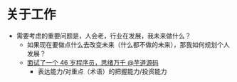 # 关于工作

* 需要考虑的重要问题是，人会老，行业在发展，我未来做什么？
  * 如果现在要做点什么去改变未来（什么都不做的未来），那我如何规划个人发展？
  * [面试了一个 46 岁程序员，思绪万千 @芋道源码](https://zhuanlan.zhihu.com/p/109993250)
    * 表达能力/对重点（术语）的把握能力/投资能力